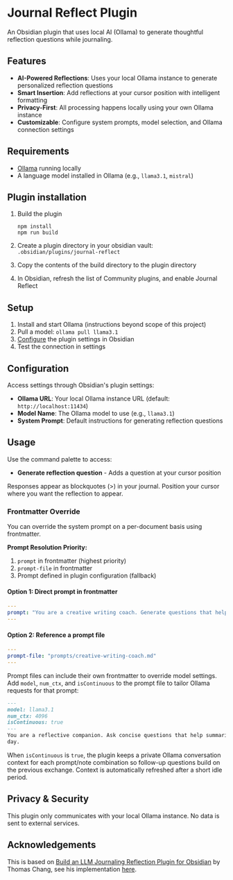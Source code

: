 # Journal Reflect Plugin

An Obsidian plugin that uses local AI (Ollama) to generate thoughtful reflection questions while journaling.

## Features

- **AI-Powered Reflections**: Uses your local Ollama instance to generate personalized reflection questions
- **Smart Insertion**: Add reflections at your cursor position with intelligent formatting
- **Privacy-First**: All processing happens locally using your own Ollama instance
- **Customizable**: Configure system prompts, model selection, and Ollama connection settings

## Requirements

- [Ollama](https://ollama.ai/) running locally
- A language model installed in Ollama (e.g., `llama3.1`, `mistral`)

## Plugin installation

1. Build the plugin
    ```console
    npm install
    npm run build
    ```

2. Create a plugin directory in your obsidian vault: `.obsidian/plugins/journal-reflect`
3. Copy the contents of the build directory to the plugin directory
4. In Obsidian, refresh the list of Community plugins, and enable Journal Reflect

## Setup

1. Install and start Ollama (instructions beyond scope of this project)
2. Pull a model: `ollama pull llama3.1`
3. [Configure](#configuration) the plugin settings in Obsidian
4. Test the connection in settings

## Configuration

Access settings through Obsidian's plugin settings:

- **Ollama URL**: Your local Ollama instance URL (default: `http://localhost:11434`)
- **Model Name**: The Ollama model to use (e.g., `llama3.1`)
- **System Prompt**: Default instructions for generating reflection questions

## Usage

Use the command palette to access:
- **Generate reflection question** - Adds a question at your cursor position

Responses appear as blockquotes (>) in your journal. Position your cursor where you want the reflection to appear.

### Frontmatter Override
You can override the system prompt on a per-document basis using frontmatter.

**Prompt Resolution Priority:**
1. `prompt` in frontmatter (highest priority)
2. `prompt-file` in frontmatter
3. Prompt defined in plugin configuration (fallback)

#### Option 1: Direct prompt in frontmatter
```yaml
---
prompt: "You are a creative writing coach. Generate questions that help explore character motivations and plot development."
---
```

#### Option 2: Reference a prompt file
```yaml
---
prompt-file: "prompts/creative-writing-coach.md"
---
```

Prompt files can include their own frontmatter to override model settings. Add
`model`, `num_ctx`, and `isContinuous` to the prompt file to tailor Ollama requests
for that
prompt:

```markdown
---
model: llama3.1
num_ctx: 4096
isContinuous: true
---
You are a reflective companion. Ask concise questions that help summarize the
day.
```

When `isContinuous` is `true`, the plugin keeps a private Ollama conversation
context for each prompt/note combination so follow-up questions build on the
previous exchange. Context is automatically refreshed after a short idle period.

## Privacy & Security

This plugin only communicates with your local Ollama instance. No data is sent to external services.

## Acknowledgements

This is based on [Build an LLM Journaling Reflection Plugin for Obsidian](https://thomaschang.me/blog/obsidian-reflect) by Thomas Chang, see his implementation [here](https://github.com/tchbw/obsidian-reflect/).

